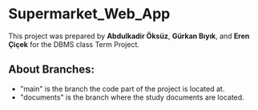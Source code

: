 # Supermarket_Web_App
This project was prepared by __Abdulkadir Öksüz__, __Gürkan Bıyık__, and __Eren Çiçek__ for the DBMS class Term Project.

## About Branches:
- "main" is the branch the code part of the project is located at.
- "documents" is the branch where the study documents are located.
